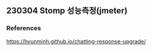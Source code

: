 ## 230304 Stomp 성능측정(jmeter)

### References

https://hyunminh.github.io/chatting-response-upgrade/

